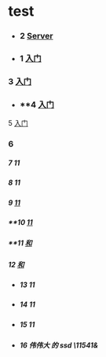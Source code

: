 # test

- ### **2**  <a href="doc/2 - Server.md">Server</a>
- ### **1**  <a href="#">入门</a>
 ### **3**  <a href="#">入门</a>
- ### **4  <a href="#">入门</a>
5  <a href="#">入门</a>
### 6
##### 7 <span>11</span>
##### 8 <a>11</a>
##### 9 <a href="#">11</a>
##### **10 <a href="#">11</a>
##### **11 <a href="#">和</a>
##### **12** <a href="#">和</a>
- ##### 13 <span>11</span>
- ##### 14 <a>11</a>
- ##### 15  <a>11</a>
- ##### 16   <a>伟伟大  的 ssd \11541&</a>
